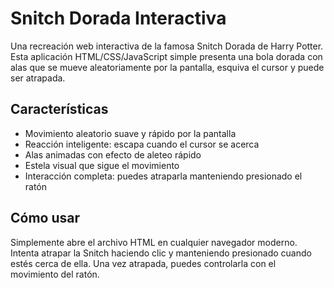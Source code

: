 # Snitch Dorada Interactiva

Una recreación web interactiva de la famosa Snitch Dorada de Harry Potter. Esta aplicación HTML/CSS/JavaScript simple presenta una bola dorada con alas que se mueve aleatoriamente por la pantalla, esquiva el cursor y puede ser atrapada.

## Características

- Movimiento aleatorio suave y rápido por la pantalla
- Reacción inteligente: escapa cuando el cursor se acerca
- Alas animadas con efecto de aleteo rápido
- Estela visual que sigue el movimiento
- Interacción completa: puedes atraparla manteniendo presionado el ratón

## Cómo usar

Simplemente abre el archivo HTML en cualquier navegador moderno. Intenta atrapar la Snitch haciendo clic y manteniendo presionado cuando estés cerca de ella. Una vez atrapada, puedes controlarla con el movimiento del ratón.

